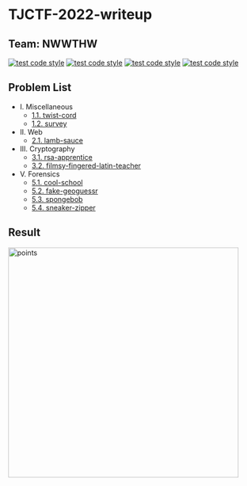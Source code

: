 # TJCTF-2022-writeup

## Team: NWWTHW
[![test code style](https://img.shields.io/badge/Name-t1mmy%20t1m-a6e3e9)](https://ctftime.org/user/114995)
[![test code style](https://img.shields.io/badge/Rank-63%20in%20768%20teams-00adb5)](https://ctftime.org/team/183518)
[![test code style](https://img.shields.io/badge/CTF%20points-2401.0000-393e46)](https://ctftime.org/team/183518)
[![test code style](https://img.shields.io/badge/Date-5/14%208:00%20AM%20~%205/16%208:00%20AM%20-222831)](https://ctftime.org/event/1599)

## Problem List
- I. Miscellaneous
    - [1.1. twist-cord](./twist-cord.md)
    - [1.2. survey](./survey.md)
- II. Web
    - [2.1. lamb-sauce](./lamb-sauce.md)
- III. Cryptography
    - [3.1. rsa-apprentice](./rsa-apprentice.md)
    - [3.2. filmsy-fingered-latin-teacher](./filmsy-fingered-latin-teacher.md)
- V. Forensics
    - [5.1. cool-school](./cool-school.md)
    - [5.2. fake-geoguessr](./fake-geoguessr.md)
    - [5.3. spongebob](./spongebob.md)
    - [5.4. sneaker-zipper](./sneaker-zipper.md)

## Result
<img width="465" alt="points" src="https://user-images.githubusercontent.com/87555811/168766852-471582fe-c1a4-48d7-a786-b129e2283b08.png">
